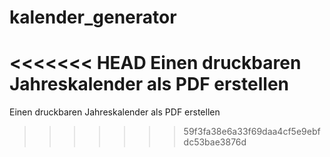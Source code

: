 # kalender_generator
<<<<<<< HEAD
Einen druckbaren Jahreskalender als PDF erstellen
=======
Einen druckbaren Jahreskalender als PDF erstellen
>>>>>>> 59f3fa38e6a33f69daa4cf5e9ebfdc53bae3876d
